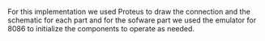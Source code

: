 For this implementation we used Proteus to draw the connection and the schematic for each part 
and for the sofware part we used the emulator for 8086 to initialize the components to operate as needed.
